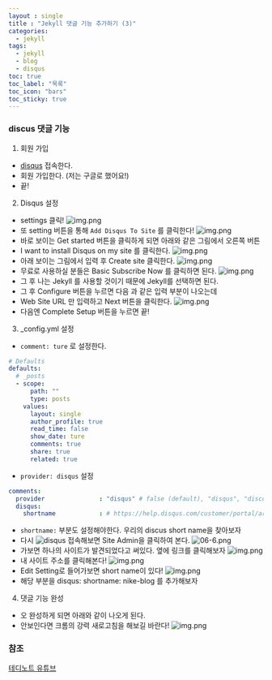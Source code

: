```yaml
---
layout : single
title : "Jekyll 댓글 기능 추가하기 (3)"
categories:
  - jekyll
tags:
  - jekyll
  - blog
  - disqus
toc: true
toc_label: "목록"
toc_icon: "bars"
toc_sticky: true
---
```


### discus 댓글 기능
1. 회원 가입
- [disqus](https://disqus.com/) 접속한다.
- 회원 가입한다. (저는 구글로 했어요!)
- 끝!

2. Disqus 설정
- settings 클릭!
![img.png](../assets/images/2307/06.png)
- 또 setting 버튼을 통해 `Add Disqus To Site` 를 클릭한다!
![img.png](../assets/images/2307/06-1.png)
- 바로 보이는 Get started 버튼을 클릭하게 되면 아래와 같은 그림에서 오른쪽 버튼
- I want to install Disqus on my site 를 클릭한다.
![img.png](../assets/images/2307/06-2.png)
- 아래 보이는 그림에서 입력 후 Create site 클릭한다.
![img.png](../assets/images/2307/06-3.png)
- 무료로 사용하실 분들은 Basic Subscribe Now 를 클릭하면 된다.
![img.png](../assets/images/2307/06-4.png)
- 그 후 나는 Jekyll 를 사용할 것이기 때문에 Jekyll를 선택하면 된다.
- 그 후 Configure 버튼을 누르면 다음 과 같은 입력 부분이 나오는데
- Web Site URL 만 입력하고 Next 버튼을 클릭한다.
![img.png](../assets/images/2307/06-5.png)
- 다음엔 Complete Setup 버튼을 누르면 끝!

3. _config.yml 설정
- `comment: ture` 로 설정한다.

```yaml
# Defaults
defaults:
  # _posts
  - scope:
      path: ""
      type: posts
    values:
      layout: single
      author_profile: true
      read_time: false
      show_date: ture
      comments: true
      share: true
      related: true
```

- `provider: disqus` 설정

```yaml
comments:
  provider               : "disqus" # false (default), "disqus", "discourse", "facebook", "staticman", "staticman_v2", "utterances", "giscus", "custom"
  disqus:
    shortname            : # https://help.disqus.com/customer/portal/articles/466208-what-s-a-shortname-
```

- `shortname:` 부분도 설정해야한다. 우리의 discus short name을 찾아보자
- 다시 ![disqus](https://disqus.com/) 접속해보면 Site Admin을 클릭하여 본다.
![06-6.png](../assets/images/2307/06-6.png)
- 가보면 하나의 사이트가 발견되었다고 써있다. 옆에 링크를 클릭해보자
![img.png](../assets/images/2307/06-7.png)
- 내 사이트 주소를 클릭해본다!
![img.png](../assets/images/2307/06-8.png)
- Edit Setting로 들어가보면 short name이 있다!
![img.png](../assets/images/2307/06-9.png)
- 해당 부분을 disqus: shortname: nike-blog 를 추가해보자
4. 댓글 기능 완성
- 오 완성하게 되면 아래와 같이 나오게 된다.
- 안보인다면 크롬의 강력 새로고침을 해보길 바란다!
![img.png](../assets/images/2307/06-10.png)
### 참조 
[테디노트 유튜브](https://www.youtube.com/watch?v=anXaW9xhgcU&list=PLIMb_GuNnFwfQBZQwD-vCZENL5YLDZekr&index=6&ab_channel=%ED%85%8C%EB%94%94%EB%85%B8%ED%8A%B8TeddyNote) 
